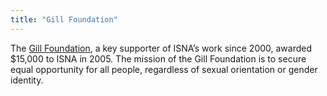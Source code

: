 ```yaml
---
title: "Gill Foundation"
---
```


<p>The <a href="http://www.gillfoundation.org">Gill Foundation</a>, a key supporter of <span class="caps">ISNA</span>&#8217;s work since 2000, awarded $15,000 to <span class="caps">ISNA</span> in 2005. The mission of the Gill Foundation is to secure equal opportunity for all people, regardless of sexual orientation or gender identity.</p>